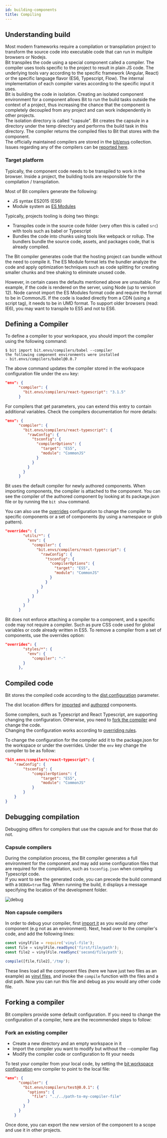 ```yaml
---
id: building-components
title: Compiling
---
```


## Understanding build

Most modern frameworks require a compilation or transpilation project to transform the source code into executable code that can run in multiple browsers or Nodejs.  
Bit transpiles the code using a special component called a compiler. The compiler uses tools specific to the project to result in plain JS code. The underlying tools vary according to the specific framework (Angular, React) or the specific language flavor (ES6, Typescript, Flow). The internal implementation of each compiler varies according to the specific input it uses.  
Bit is building the code in isolation. Creating an isolated component environment for a component allows Bit to run the build tasks outside the context of a project, thus increasing the chance that the component is completely decoupled from any project and can work independently in other projects.  
The isolation directory is called "capsule". Bit creates the capsule in a directory under the temp directory and performs the build task in this directory. The compiler returns the compiled files to Bit that stores with the component.  
The officially maintained compilers are stored in the [bit/envs](https://bit.dev/bit/envs) collection. Issues regarding any of the compilers can be [reported here](https://github.com/teambit/envs).

### Target platform

Typically, the component code needs to be transpiled to work in the browser. Inside a project, the building tools are responsible for the compilation / transpilation.  

Most of Bit compilers generate the following:  

- JS syntax ES2015 (ES6)
- Module system as [ES Modules](https://flaviocopes.com/es-modules/)

Typically, projects tooling is doing two things:  

- Transpiles code in the source code folder (very often this is called `src`) with tools such as babel or Typescript
- Bundles the code into chunks using tools like webpack or rollup. The bundlers bundle the source code, assets, and packages code, that is already compiled.  

The Bit compiler generates code that the hosting project can bundle without the need to compile it. The ES Module format lets the bundler analyze the code and apply optimization techniques such as code splitting for creating smaller chunks and tree shaking to eliminate unused code.  

However, in certain cases the defaults mentioned above are unsuitable. For example, if the code is rendered on the server, using Node (up to version 12). Node cannot import the ES Modules format code and require the format to be in CommonJS. If the code is loaded directly from a CDN (using a script tag), it needs to be in UMD format. To support older browsers (read: IE6), you may want to transpile to ES5 and not to ES6.  

## Defining a Compiler

To define a compiler to your workspace, you should import the compiler using the following command:  

```shell
$ bit import bit.envs/compilers/babel --compiler
the following component environments were installed
- bit.envs/compilers/babel@0.0.7
```

The above command updates the compiler stored in the workspace configuration file under the `env` key:  

```json
"env": {
      "compiler": {
        "bit.envs/compilers/react-typescript": "3.1.5"
      }
```

For compilers that get parameters, you can extend this entry to contain additional variables. Check the compilers documentation for more details:  

```json
"env": {
      "compiler": {
        "bit.envs/compilers/react-typescript": {
          "rawConfig": {
            "tsconfig": {
              "compilerOptions": {
                "target": "ES5",
                "module": "CommonJS"
              }
            }
          }
        }
      }
```

Bit uses the default compiler for newly authored components. When importing components, the compiler is attached to the component. You can see the compiler of the authored component by looking at its package.json file or by running the `bit show` command.  

You can also use the [overrides](/docs/overrides) configuration to change the compiler to specific components or a set of components (by using a namespace or glob pattern).  

```json
"overrides": {
        "utils/*": {
          "env": {
            "compiler": {
              "bit.envs/compilers/react-typescript": {
                "rawConfig": {
                  "tsconfig": {
                    "compilerOptions": {
                      "target": "ES5",
                      "module": "CommonJS"
                    }
                  }
                }
              }
            }
          }
        }
      }
```

Bit does not enforce attaching a compiler to a component, and a specific code may not require a compiler. Such as pure CSS code used for global variables or code already written in ES5. To remove a compiler from a set of components, use the overrides option:  

```json
"overrides": {
        "styles/*": {
          "env": {
            "compiler": "-"
        }
      },
```

## Compiled code

Bit stores the compiled code according to the [dist configuration](/docs/conf-bit-json#dist) parameter.  

The dist location differs for [imported](/docs/workspace#build-directory) and [authored](/docs/workspace#build-files) components.  

Some compilers, such as Typescript and React Typescript, are supporting changing the configuration. Otherwise, you need to [fork the compiler](/docs/building-components#where-is-the-code-compiled) and change the code.  
Changing the configuration works according to [overriding rules](/docs/overrides#overriding-rules).  

To change the configuration for the compiler add it to the package.json for the workspace or under the overrides. Under the `env` key change the compiler to be as follow:  

```json
"bit.envs/compilers/react-typescript": {
    "rawConfig": {
        "tsconfig": {
            "compilerOptions": {
                "target": "ES5",
                "module": "CommonJS"
            }
        }
    }
}
```


## Debugging compilation

Debugging differs for compilers that use the capsule and for those that do not.  

### Capsule compilers

During the compilation process, the Bit compiler generates a full environment for the component and may add some configuration files that are required for the compilation, such as `tsconfig.json` when compiling Typescript code.  
If you want to see the generated code, you can precede the build command with a `DEBUG=true` flag. When running the build, it displays a message specifying the location of the development folder.  

![debug](https://storage.googleapis.com/static.bit.dev/docs/gifs/build-debug.gif)

### Non capsule compilers

In order to debug your compiler, first [import it](/docs/apis/cli-all#import) as you would any other component (e.g not as an environment).
Next, head over to the compiler's code, and add the following lines:

```js
const vinylFile = require('vinyl-file');
const file = vinylFile.readSync('first/file/path');
const file2 = vinylFile.readSync('second/file/path');

compile([file,file2],'/tmp');
```

These lines load all the component files (here we have just two files as an example) as [vinyl files](https://github.com/sindresorhus/vinyl-file), and invoke the `compile` function with the files and a dist path. Now you can run this file and debug as you would any other code file.

## Forking a compiler

Bit compilers provide some default configuration. If you need to change the configuration of a compiler, here are the recommended steps to follow:  

### Fork an existing compiler

- Create a new directory and an empty workspace in it
- Import the compiler you want to modify but without the --compiler flag
- Modify the compiler code or configuration to fit your needs

To test your compiler from your local code, by setting the [bit workspace configuration](/docs/conf-bit-json.html) env compiler to point to the local file:  

```json
"env": {
      "compiler": {
        "bit.envs/compilers/test@0.0.1": {
          "options": {
            "file": "../../path-to-my-compiler-file"
          }
        }
      }
    }
```

Once done, you can export the new version of the component to a scope and use it in other projects.  
